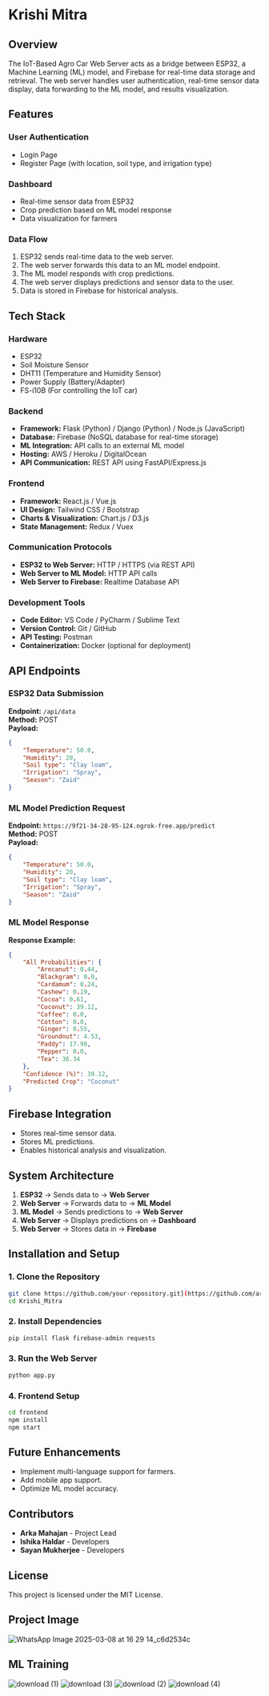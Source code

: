 # Krishi Mitra

## Overview
The IoT-Based Agro Car Web Server acts as a bridge between ESP32, a Machine Learning (ML) model, and Firebase for real-time data storage and retrieval. The web server handles user authentication, real-time sensor data display, data forwarding to the ML model, and results visualization.

## Features
### User Authentication
- Login Page
- Register Page (with location, soil type, and irrigation type)

### Dashboard
- Real-time sensor data from ESP32
- Crop prediction based on ML model response
- Data visualization for farmers

### Data Flow
1. ESP32 sends real-time data to the web server.
2. The web server forwards this data to an ML model endpoint.
3. The ML model responds with crop predictions.
4. The web server displays predictions and sensor data to the user.
5. Data is stored in Firebase for historical analysis.

## Tech Stack
### Hardware
- ESP32
- Soil Moisture Sensor
- DHT11 (Temperature and Humidity Sensor)
- Power Supply (Battery/Adapter)
- FS-i10B (For controlling the IoT car)

### Backend
- **Framework:** Flask (Python) / Django (Python) / Node.js (JavaScript)
- **Database:** Firebase (NoSQL database for real-time storage)
- **ML Integration:** API calls to an external ML model
- **Hosting:** AWS / Heroku / DigitalOcean
- **API Communication:** REST API using FastAPI/Express.js

### Frontend
- **Framework:** React.js / Vue.js
- **UI Design:** Tailwind CSS / Bootstrap
- **Charts & Visualization:** Chart.js / D3.js
- **State Management:** Redux / Vuex

### Communication Protocols
- **ESP32 to Web Server:** HTTP / HTTPS (via REST API)
- **Web Server to ML Model:** HTTP API calls
- **Web Server to Firebase:** Realtime Database API

### Development Tools
- **Code Editor:** VS Code / PyCharm / Sublime Text
- **Version Control:** Git / GitHub
- **API Testing:** Postman
- **Containerization:** Docker (optional for deployment)

## API Endpoints
### ESP32 Data Submission
**Endpoint:** `/api/data`  
**Method:** POST  
**Payload:**
```json
{
    "Temperature": 50.0,
    "Humidity": 20,
    "Soil type": "Clay loam",
    "Irrigation": "Spray",
    "Season": "Zaid"
}
```

### ML Model Prediction Request
**Endpoint:** `https://9f21-34-28-95-124.ngrok-free.app/predict`  
**Method:** POST  
**Payload:**
```json
{
    "Temperature": 50.0,
    "Humidity": 20,
    "Soil type": "Clay loam",
    "Irrigation": "Spray",
    "Season": "Zaid"
}
```

### ML Model Response
**Response Example:**
```json
{
    "All Probabilities": {
        "Arecanut": 0.44,
        "Blackgram": 0.0,
        "Cardamum": 0.24,
        "Cashew": 0.19,
        "Cocoa": 0.61,
        "Coconut": 39.12,
        "Coffee": 0.0,
        "Cotton": 0.0,
        "Ginger": 0.55,
        "Groundnut": 4.53,
        "Paddy": 17.98,
        "Pepper": 0.0,
        "Tea": 36.34
    },
    "Confidence (%)": 39.12,
    "Predicted Crop": "Coconut"
}
```

## Firebase Integration
- Stores real-time sensor data.
- Stores ML predictions.
- Enables historical analysis and visualization.

## System Architecture
1. **ESP32** → Sends data to → **Web Server**
2. **Web Server** → Forwards data to → **ML Model**
3. **ML Model** → Sends predictions to → **Web Server**
4. **Web Server** → Displays predictions on → **Dashboard**
5. **Web Server** → Stores data in → **Firebase**

## Installation and Setup
### 1. Clone the Repository
```sh
git clone https://github.com/your-repository.git](https://github.com/arka-senpaii/Krishi_Mirtra
cd Krishi_Mitra
```

### 2. Install Dependencies
```sh
pip install flask firebase-admin requests
```

### 3. Run the Web Server
```sh
python app.py
```

### 4. Frontend Setup
```sh
cd frontend
npm install
npm start
```

## Future Enhancements
- Implement multi-language support for farmers.
- Add mobile app support.
- Optimize ML model accuracy.

## Contributors
- **Arka Mahajan** - Project Lead
- **Ishika Haldar** - Developers
- **Sayan Mukherjee** - Developers

## License
This project is licensed under the MIT License.

## Project Image
![WhatsApp Image 2025-03-08 at 16 29 14_c6d2534c](https://github.com/user-attachments/assets/b791ed32-5f3d-43cf-95dd-25f97eed3c8c)
## ML Training 
![download (1)](https://github.com/user-attachments/assets/7e50597d-9008-4c22-97fe-16625205ff89)
![download (3)](https://github.com/user-attachments/assets/5add8f31-13d1-41d6-8558-8866effa4ad2)
![download (2)](https://github.com/user-attachments/assets/d7899f05-eb08-4677-862a-d390e499e164)
![download (4)](https://github.com/user-attachments/assets/ce70e1a7-6d37-487a-9c02-18d684d4e2fc)
